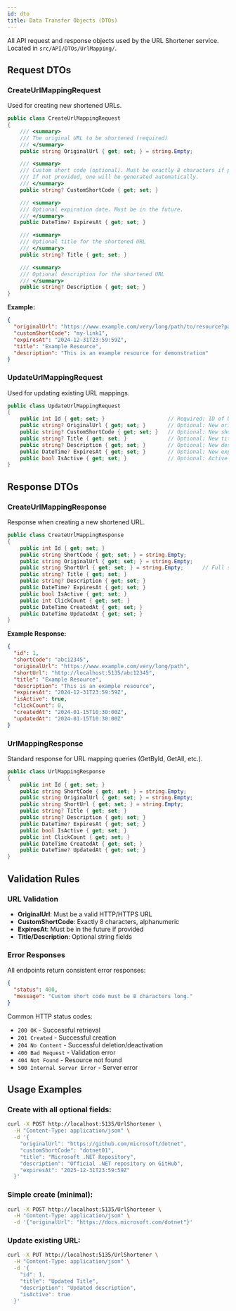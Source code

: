 ```yaml
---
id: dto
title: Data Transfer Objects (DTOs)
---
```


All API request and response objects used by the URL Shortener service. Located in `src/API/DTOs/UrlMapping/`.

## Request DTOs

### CreateUrlMappingRequest
Used for creating new shortened URLs.

```csharp
public class CreateUrlMappingRequest
{
    /// <summary>
    /// The original URL to be shortened (required)
    /// </summary>
    public string OriginalUrl { get; set; } = string.Empty;

    /// <summary>
    /// Custom short code (optional). Must be exactly 8 characters if provided.
    /// If not provided, one will be generated automatically.
    /// </summary>
    public string? CustomShortCode { get; set; }

    /// <summary>
    /// Optional expiration date. Must be in the future.
    /// </summary>
    public DateTime? ExpiresAt { get; set; }

    /// <summary>
    /// Optional title for the shortened URL
    /// </summary>
    public string? Title { get; set; }

    /// <summary>
    /// Optional description for the shortened URL
    /// </summary>
    public string? Description { get; set; }
}
```

**Example:**
```json
{
  "originalUrl": "https://www.example.com/very/long/path/to/resource?param=value",
  "customShortCode": "my-link1",
  "expiresAt": "2024-12-31T23:59:59Z",
  "title": "Example Resource",
  "description": "This is an example resource for demonstration"
}
```

### UpdateUrlMappingRequest
Used for updating existing URL mappings.

```csharp
public class UpdateUrlMappingRequest
{
    public int Id { get; set; }                    // Required: ID of URL to update
    public string? OriginalUrl { get; set; }       // Optional: New original URL
    public string? CustomShortCode { get; set; }   // Optional: New short code
    public string? Title { get; set; }             // Optional: New title
    public string? Description { get; set; }       // Optional: New description
    public DateTime? ExpiresAt { get; set; }       // Optional: New expiration
    public bool IsActive { get; set; }             // Optional: Active status
}
```

## Response DTOs

### CreateUrlMappingResponse
Response when creating a new shortened URL.

```csharp
public class CreateUrlMappingResponse
{
    public int Id { get; set; }
    public string ShortCode { get; set; } = string.Empty;
    public string OriginalUrl { get; set; } = string.Empty;
    public string ShortUrl { get; set; } = string.Empty;      // Full short URL
    public string? Title { get; set; }
    public string? Description { get; set; }
    public DateTime? ExpiresAt { get; set; }
    public bool IsActive { get; set; }
    public int ClickCount { get; set; }
    public DateTime CreatedAt { get; set; }
    public DateTime UpdatedAt { get; set; }
}
```

**Example Response:**
```json
{
  "id": 1,
  "shortCode": "abc12345",
  "originalUrl": "https://www.example.com/very/long/path",
  "shortUrl": "http://localhost:5135/abc12345",
  "title": "Example Resource",
  "description": "This is an example resource",
  "expiresAt": "2024-12-31T23:59:59Z",
  "isActive": true,
  "clickCount": 0,
  "createdAt": "2024-01-15T10:30:00Z",
  "updatedAt": "2024-01-15T10:30:00Z"
}
```

### UrlMappingResponse
Standard response for URL mapping queries (GetById, GetAll, etc.).

```csharp
public class UrlMappingResponse
{
    public int Id { get; set; }
    public string ShortCode { get; set; } = string.Empty;
    public string OriginalUrl { get; set; } = string.Empty;
    public string ShortUrl { get; set; } = string.Empty;
    public string? Title { get; set; }
    public string? Description { get; set; }
    public DateTime? ExpiresAt { get; set; }
    public bool IsActive { get; set; }
    public int ClickCount { get; set; }
    public DateTime CreatedAt { get; set; }
    public DateTime? UpdatedAt { get; set; }
}
```

## Validation Rules

### URL Validation
- **OriginalUrl**: Must be a valid HTTP/HTTPS URL
- **CustomShortCode**: Exactly 8 characters, alphanumeric
- **ExpiresAt**: Must be in the future if provided
- **Title/Description**: Optional string fields

### Error Responses
All endpoints return consistent error responses:

```json
{
  "status": 400,
  "message": "Custom short code must be 8 characters long."
}
```

Common HTTP status codes:
- `200 OK` - Successful retrieval
- `201 Created` - Successful creation
- `204 No Content` - Successful deletion/deactivation
- `400 Bad Request` - Validation error
- `404 Not Found` - Resource not found
- `500 Internal Server Error` - Server error

## Usage Examples

### Create with all optional fields:
```bash
curl -X POST http://localhost:5135/UrlShortener \
  -H "Content-Type: application/json" \
  -d '{
    "originalUrl": "https://github.com/microsoft/dotnet",
    "customShortCode": "dotnet01",
    "title": "Microsoft .NET Repository", 
    "description": "Official .NET repository on GitHub",
    "expiresAt": "2025-12-31T23:59:59Z"
  }'
```

### Simple create (minimal):
```bash
curl -X POST http://localhost:5135/UrlShortener \
  -H "Content-Type: application/json" \
  -d '{"originalUrl": "https://docs.microsoft.com/dotnet"}'
```

### Update existing URL:
```bash
curl -X PUT http://localhost:5135/UrlShortener \
  -H "Content-Type: application/json" \
  -d '{
    "id": 1,
    "title": "Updated Title",
    "description": "Updated description",
    "isActive": true
  }'
```
